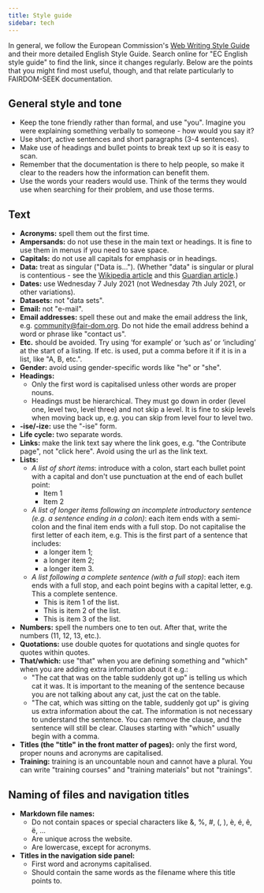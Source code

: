 ```yaml
---
title: Style guide
sidebar: tech
---
```



In general, we follow the European Commission's [Web Writing Style Guide](https://wikis.ec.europa.eu/display/WEBGUIDE/02.+Web+writing+guidelines) and their more detailed English Style Guide. Search online for "EC English style guide" to find the link, since it changes regularly. Below are the points that you might find most useful, though, and that relate particularly to FAIRDOM-SEEK documentation. 

## General style and tone
 * Keep the tone friendly rather than formal, and use "you". Imagine you were explaining something verbally to someone - how would you say it?
 * Use short, active sentences and short paragraphs (3-4 sentences).
 * Make use of headings and bullet points to break text up so it is easy to scan.
 * Remember that the documentation is there to help people, so make it clear to the readers how the information can benefit them.
 * Use the words your readers would use. Think of the terms they would use when searching for their problem, and use those terms.

## Text
 * **Acronyms:** spell them out the first time.
 * **Ampersands:** do not use these in the main text or headings. It is fine to use them in menus if you need to save space.
 * **Capitals:** do not use all capitals for emphasis or in headings.
 * **Data:** treat as singular ("Data is..."). (Whether "data" is singular or plural is contentious - see the [Wikipedia article](https://en.wikipedia.org/wiki/Data_(word)) and this [Guardian article](https://www.theguardian.com/news/datablog/2010/jul/16/data-plural-singular).)
 * **Dates:** use Wednesday 7 July 2021 (not Wednesday 7th July 2021, or other variations).
 * **Datasets:** not "data sets".
 * **Email:** not "e-mail".
 * **Email addresses:** spell these out and make the email address the link, e.g. [community@fair-dom.org](mailto:community@fair-dom.org). Do not hide the email address behind a word or phrase like "contact us".
 * **Etc.** should be avoided. Try using ‘for example’ or ‘such as’ or ‘including’ at the start of a listing. If etc. is used, put a comma before it if it is in a list, like "A, B, etc.".
 * **Gender:** avoid using gender-specific words like "he" or "she".
 * **Headings:**
    * Only the first word is capitalised unless other words are proper nouns.
    * Headings must be hierarchical. They must go down in order (level one, level two, level three) and not skip a level. It is fine to skip levels when moving back up, e.g. you can skip from level four to level two.
 * **-ise/-ize:** use the "-ise" form.
 * **Life cycle:** two separate words.
 * **Links:** make the link text say where the link goes, e.g. "the Contribute page", not "click here". Avoid using the url as the link text.
 * **Lists:**
    * _A list of short items_: introduce with a colon, start each bullet point with a capital and don't use punctuation at the end of each bullet point:
        * Item 1
        * Item 2
    * _A list of longer items following an incomplete introductory sentence (e.g. a sentence ending in a colon)_: each item ends with a semi-colon and the final item ends with a full stop. Do not capitalise the first letter of each item, e.g. This is the first part of a sentence that includes:
        * a longer item 1;
        * a longer item 2;
        * a longer item 3.
    * _A list following a complete sentence (with a full stop)_: each item ends with a full stop, and each point begins with a capital letter, e.g. This a complete sentence.
        * This is item 1 of the list.
        * This is item 2 of the list.
        * This is item 3 of the list.
 * **Numbers:** spell the numbers one to ten out. After that, write the numbers (11, 12, 13, etc.).
 * **Quotations:** use double quotes for quotations and single quotes for quotes within quotes.
 * **That/which:** use "that" when you are defining something and "which" when you are adding extra information about it e.g.:
    * "The cat that was on the table suddenly got up" is telling us which cat it was. It is important to the meaning of the sentence because you are not talking about any cat, just the cat on the table.
    * "The cat, which was sitting on the table, suddenly got up" is giving us extra information about the cat. The information is not necessary to understand the sentence. You can remove the clause, and the sentence will still be clear. Clauses starting with "which" usually begin with a comma.
 * **Titles (the "title" in the front matter of pages):** only the first word, proper nouns and acronyms are capitalised.
 * **Training:** training is an uncountable noun and cannot have a plural. You can write "training courses" and "training materials" but not "trainings".


## Naming of files and navigation titles

 * **Markdown file names:**
   * Do not contain spaces or special characters like &, %, #, (, ), è, é, ê, ë, ...
   * Are unique across the website.
   * Are lowercase, except for acronyms.
 * **Titles in the navigation side panel:**
   * First word and acronyms capitalised.
   * Should contain the same words as the filename where this title points to.

